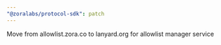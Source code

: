 ```yaml
---
"@zoralabs/protocol-sdk": patch
---
```


Move from allowlist.zora.co to lanyard.org for allowlist manager service
